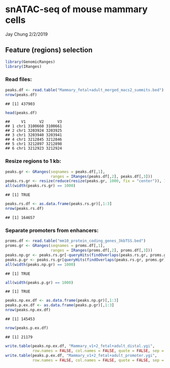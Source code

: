 snATAC-seq of mouse mammary cells
================
Jay Chung
2/2/2019

## Feature (regions) selection

``` r
library(GenomicRanges)
library(IRanges)
```

### Read files:

``` r
peaks.df <- read.table("Mammary_fetal+adult_merged_macs2_summits.bed") # these are regions called by macs2 from aggregate snATAC-seq
nrow(peaks.df)
```

    ## [1] 437903

``` r
head(peaks.df)
```

    ##     V1      V2      V3
    ## 1 chr1 3100660 3100661
    ## 2 chr1 3203924 3203925
    ## 3 chr1 3203940 3203941
    ## 4 chr1 3212845 3212846
    ## 5 chr1 3212897 3212898
    ## 6 chr1 3212923 3212924

### Resize regions to 1 kb:

``` r
peaks.gr <- GRanges(seqnames = peaks.df[,1], 
                    ranges = IRanges(peaks.df[,2], peaks.df[,3]))
peaks.rs.gr <- resize(reduce(resize(peaks.gr, 1000, fix = "center")), 1000, fix = "center")
all(width(peaks.rs.gr) == 1000)
```

    ## [1] TRUE

``` r
peaks.rs.df <- as.data.frame(peaks.rs.gr)[,1:3]
nrow(peaks.rs.df)
```

    ## [1] 164657

### Separate promoters from enhancers:

``` r
proms.df <- read.table("mm10_protein_coding_genes_3kbTSS.bed")
proms.gr <- GRanges(seqnames = proms.df[,1], 
                    ranges = IRanges(proms.df[,2], proms.df[,3]))
peaks.np.gr <- peaks.rs.gr[-queryHits(findOverlaps(peaks.rs.gr, proms.gr))]
peaks.p.gr <- peaks.rs.gr[queryHits(findOverlaps(peaks.rs.gr, proms.gr))]
all(width(peaks.np.gr) == 1000)
```

    ## [1] TRUE

``` r
all(width(peaks.p.gr) == 1000)
```

    ## [1] TRUE

``` r
peaks.np.ex.df <- as.data.frame(peaks.np.gr)[,1:3]
peaks.p.ex.df <- as.data.frame(peaks.p.gr)[,1:3]
nrow(peaks.np.ex.df)
```

    ## [1] 145453

``` r
nrow(peaks.p.ex.df)
```

    ## [1] 21179

``` r
write.table(peaks.np.ex.df, "Mammary_v1+2_fetal+adult_distal.ygi", 
            row.names = FALSE, col.names = FALSE, quote = FALSE, sep = "\t")
write.table(peaks.p.ex.df, "Mammary_v1+2_fetal+adult_promoter.ygi", 
            row.names = FALSE, col.names = FALSE, quote = FALSE, sep = "\t")
```

